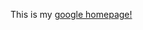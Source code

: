 This is my 
<a href="https://Appletri.github.io/google-homepage/" rel="nofollow">google homepage!</a>
